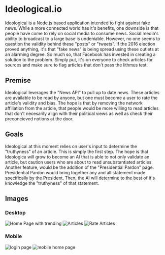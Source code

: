 # Ideological.io
Ideological is a Node.js based application intended to fight against fake news. While a more connected world has it's benefits, one downside is that people have come to rely on social media to consume news. Social media's ability to broadcast to a large base is undeniable. However, no one seems to question the validity behind these "posts" or "tweets". If the 2016 election proved anything, it's that "fake news" is being spread using these outlets at an alarming degree. So much so, that Facebook has invested in creating a solution to the problem. Simply put, it's on everyone to check articles for sources and make sure to flag articles that don't pass the lithmus test.

## Premise
Ideological leverages the "News API" to pull up to date news. These articles are available to be read by anyone, but one must become a user to rate the article's validity and bias. The hope is that by removing the network affiliation from the article, that people would be more willing to read articles that don't necesarily align with their political views as well as check their preconcieved notions at the door. 

## Goals
Ideological at this moment relies on user's input to determine the "truthyness" of an article. This is simply the first step. The hope is that Ideologica will grow to become an AI that is able to not only validate an article, but caution users who are about to read unsubstantiated articles. Another feature, would be the addition of the "Presidential Pardon" page. Presidential Pardon would bring together any and all statement made specifically by the President. Then, the AI will determine to the best of it's knowledge the "truthyness" of that statement. 

## Images

### Desktop
![Home Page with trending](https://github.com/kshrujan/Ideological/blob/master/images/ideological_1.PNG)
![Articles](https://github.com/kshrujan/Ideological/blob/master/images/ideological_2.PNG)
![Rate Articles](https://github.com/kshrujan/Ideological/blob/master/images/ideological_3.PNG)

### Mobile
![login page](https://github.com/kshrujan/Ideological/blob/master/images/ideological_mobile_1.PNG)
![mobile home page](https://github.com/kshrujan/Ideological/blob/master/images/ideological_mobile_2.PNG)

